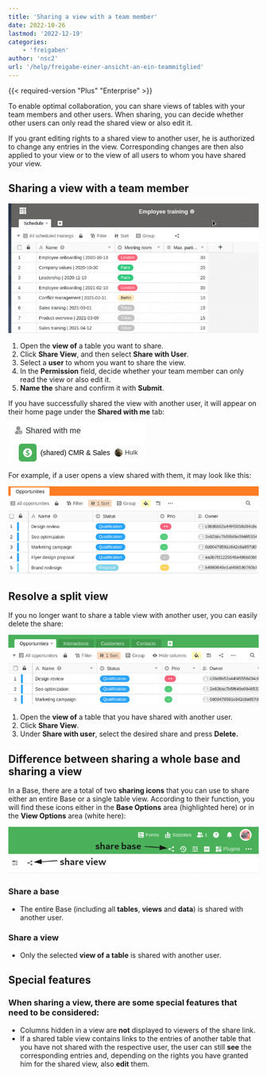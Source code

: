 ```yaml
---
title: 'Sharing a view with a team member'
date: 2022-10-26
lastmod: '2022-12-19'
categories:
    - 'freigaben'
author: 'nsc2'
url: '/help/freigabe-einer-ansicht-an-ein-teammitglied'
---
```


{{< required-version "Plus" "Enterprise" >}}

To enable optimal collaboration, you can share views of tables with your team members and other users. When sharing, you can decide whether other users can only read the shared view or also edit it.

If you grant editing rights to a shared view to another user, he is authorized to change any entries in the view. Corresponding changes are then also applied to your view or to the view of all users to whom you have shared your view.

## Sharing a view with a team member

![Sharing a view with a team member](images/sharing-a-view-with-a-team-member-1.gif)

1. Open the **view of** a table you want to share.
2. Click **Share View**, and then select **Share with User**.
3. Select a **user** to whom you want to share the view.
4. In the **Permission** field, decide whether your team member can only read the view or also edit it.
5. **Name the** share and confirm it with **Submit**.

If you have successfully shared the view with another user, it will appear on their home page under the **Shared with me** tab:

![Split views on the home page](images/Screenshot-from-2022-11-10-17-01-26.png)

For example, if a user opens a view shared with them, it may look like this:

![Appearance of a split view](images/Screenshot-from-2022-11-10-17-15-12.png)

## Resolve a split view

If you no longer want to share a table view with another user, you can easily delete the share:

![Resolve a split view.](images/resolve-a-split-view.gif)

1. Open the **view of** a table that you have shared with another user.
2. Click **Share View**.
3. Under **Share with user**, select the desired share and press **Delete.**

## Difference between sharing a whole base and sharing a view

In a Base, there are a total of two **sharing icons** that you can use to share either an entire Base or a single table view. According to their function, you will find these icons either in the **Base Options** area (highlighted here) or in the **View Options** area (white here):

![Sharing icons in a base](images/share-icons-new-1.png)

### Share a base

- The entire Base (including all **tables**, **views** and **data**) is shared with another user.

### Share a view

- Only the selected **view of a table** is shared with another user.

## Special features

### When sharing a view, there are some special features that need to be considered:

- Columns hidden in a view are **not** displayed to viewers of the share link.
- If a shared table view contains links to the entries of another table that you have not shared with the respective user, the user can still **see** the corresponding entries and, depending on the rights you have granted him for the shared view, also **edit** them.
